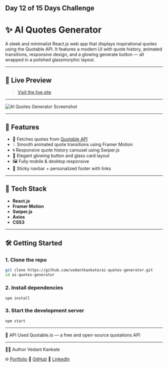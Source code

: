 ## Day 12 of 15 Days Challenge

# ✨ AI Quotes Generator

A sleek and minimalist React.js web app that displays inspirational quotes using the Quotable API. It features a modern UI with quote history, animated transitions, responsive design, and a glowing generate button — all wrapped in a polished glassmorphic layout.

---
## 📸 Live Preview

> [Visit the live site](https://aiquotegenerator1.netlify.app/)

---
![AI Quotes Generator Screenshot](https://github.com/user-attachments/assets/6844d83c-1573-48a3-aa86-dd4821dcb615)

---

## 🚀 Features

- 🎯 Fetches quotes from [Quotable API](https://api.quotable.io)
- 💡 Smooth animated quote transitions using Framer Motion
- 🌀 Responsive quote history carousel using Swiper.js
- 🎨 Elegant glowing button and glass card layout
- 🖼️ Fully mobile & desktop responsive
- 🧭 Sticky navbar + personalized footer with links

---

## 🔧 Tech Stack

- **React.js**
- **Framer Motion**
- **Swiper.js**
- **Axios**
- **CSS3**

---

## 🛠️ Getting Started

### 1. Clone the repo
```bash
git clone https://github.com/vedantkankate/ai-quotes-generator.git
cd ai-quotes-generator
```
### 2. Install dependencies

```npm install```

### 3. Start the development server
```npm start```

---

🧠 API Used
Quotable.io — a free and open-source quotations API

---

🧑‍🎨 Author
Vedant Kankate

🌐 [Portfolio](https://vedant-kankate.netlify.app/)
🐙 [GitHub](https://github.com/vedant2402)
💼 [LinkedIn](https://www.linkedin.com/in/vedant-kankate/)
